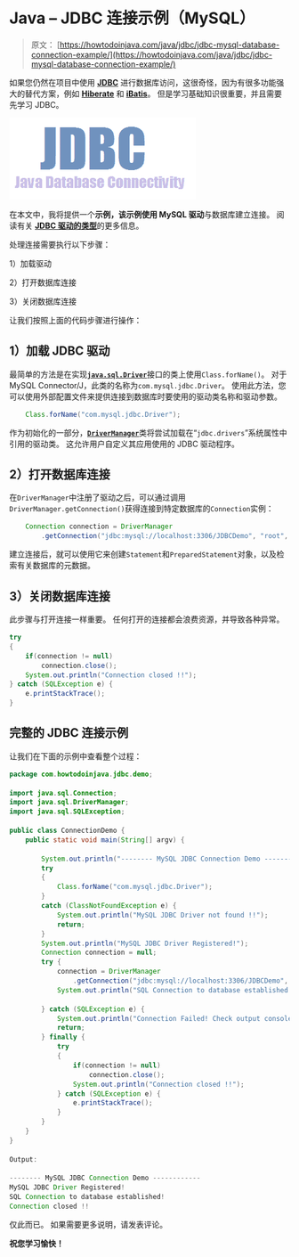 # Java – JDBC 连接示例（MySQL）

> 原文： [https://howtodoinjava.com/java/jdbc/jdbc-mysql-database-connection-example/](https://howtodoinjava.com/java/jdbc/jdbc-mysql-database-connection-example/)

如果您仍然在项目中使用 [**JDBC**](//howtodoinjava.com/category/java/jdbc/ "JDBC") 进行数据库访问，这很奇怪，因为有很多功能强大的替代方案，例如 [**Hiberate**](//howtodoinjava.com/hibernate-tutorials/ "hibernate") 和 [**iBatis**](//howtodoinjava.com/category/frameworks/ibatis/ "ibatis")。 但是学习基础知识很重要，并且需要先学习 JDBC。

![JDBC-Icon](img/353e2fc90002c7f65b66549c16f491fa.png)

在本文中，我将提供一个**示例，该示例使用 MySQL 驱动**与数据库建立连接。 阅读有关 [**JDBC 驱动的类型**](//howtodoinjava.com/java/jdbc/jdbc-basics-types-of-jdbc-drivers/ "JDBC Basics : Types of JDBC Drivers?")的更多信息。

处理连接需要执行以下步骤：

1）加载驱动

2）打开数据库连接

3）关闭数据库连接

让我们按照上面的代码步骤进行操作：

## 1）加载 JDBC 驱动

最简单的方法是在实现[**`java.sql.Driver`**](https://docs.oracle.com/javase/6/docs/api/java/sql/Driver.html)接口的类上使用`Class.forName()`。 对于 MySQL Connector/J，此类的名称为`com.mysql.jdbc.Driver`。 使用此方法，您可以使用外部配置文件来提供连接到数据库时要使用的驱动类名称和驱动参数。

```java
	Class.forName("com.mysql.jdbc.Driver");

```

作为初始化的一部分，[**`DriverManager`**](https://docs.oracle.com/javase/7/docs/api/java/sql/DriverManager.html)类将尝试加载在“`jdbc.drivers`”系统属性中引用的驱动类。 这允许用户自定义其应用使用的 JDBC 驱动程序。

## 2）打开数据库连接

在`DriverManager`中注册了驱动之后，可以通过调用`DriverManager.getConnection()`获得连接到特定数据库的`Connection`实例：

```java
	Connection connection = DriverManager
		.getConnection("jdbc:mysql://localhost:3306/JDBCDemo", "root", "password");

```

建立连接后，就可以使用它来创建`Statement`和`PreparedStatement`对象，以及检索有关数据库的元数据。

## 3）关闭数据库连接

此步骤与打开连接一样重要。 任何打开的连接都会浪费资源，并导致各种异常。

```java
try 
{
	if(connection != null)
		connection.close();
	System.out.println("Connection closed !!");
} catch (SQLException e) {
	e.printStackTrace();
}

```

## 完整的 JDBC 连接示例

让我们在下面的示例中查看整个过程：

```java
package com.howtodoinjava.jdbc.demo;

import java.sql.Connection;
import java.sql.DriverManager;
import java.sql.SQLException;

public class ConnectionDemo {
	public static void main(String[] argv) {

		System.out.println("-------- MySQL JDBC Connection Demo ------------");
		try 
		{
			Class.forName("com.mysql.jdbc.Driver");
		} 
		catch (ClassNotFoundException e) {
			System.out.println("MySQL JDBC Driver not found !!");
			return;
		}
		System.out.println("MySQL JDBC Driver Registered!");
		Connection connection = null;
		try {
			connection = DriverManager
				.getConnection("jdbc:mysql://localhost:3306/JDBCDemo", "root", "password");
			System.out.println("SQL Connection to database established!");

		} catch (SQLException e) {
			System.out.println("Connection Failed! Check output console");
			return;
		} finally {
			try 
			{
				if(connection != null)
					connection.close();
				System.out.println("Connection closed !!");
			} catch (SQLException e) {
				e.printStackTrace();
			}
		}
	}
}

Output:

-------- MySQL JDBC Connection Demo ------------
MySQL JDBC Driver Registered!
SQL Connection to database established!
Connection closed !!

```

仅此而已。 如果需要更多说明，请发表评论。

**祝您学习愉快！**